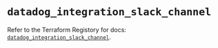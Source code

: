 # `datadog_integration_slack_channel`

Refer to the Terraform Registory for docs: [`datadog_integration_slack_channel`](https://registry.terraform.io/providers/datadog/datadog/3.27.0/docs/resources/integration_slack_channel).
